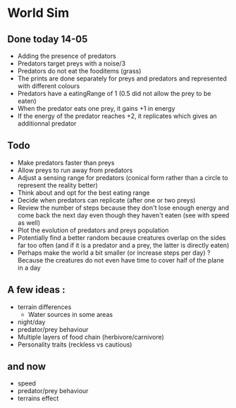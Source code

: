 # World Sim

## Done today 14-05
* Adding the presence of predators
* Predators target preys with a noise/3
* Predators do not eat the fooditems (grass)
* The prints are done separately for preys and predators and represented with different colours
* Predators have a eatingRange of 1 (0.5 did not allow the prey to be eaten)
* When the predator eats one prey, it gains +1 in energy
* If the energy of the predator reaches +2, it replicates which gives an additionnal predator

## Todo

* Make predators faster than preys
* Allow preys to run away from predators
* Adjust a sensing range for predators (conical form rather than a circle to represent the reality better)
* Think about and opt for the best eating range
* Decide when predators can replicate (after one or two preys)
* Review the number of steps because they don't lose enough energy and come back the next day even though they haven't eaten (see with speed as well)
* Plot the evolution of predators and preys population
* Potentially find a better random because creatures overlap on the sides far too often (and if it is a predator and a prey, the latter is directly eaten)
* Perhaps make the world a bit smaller (or increase steps per day) ? Because the creatures do not even have time to cover half of the plane in a day

## A few ideas :

* terrain differences
    * Water sources in some areas
* night/day
* predator/prey behaviour
* Multiple layers of food chain (herbivore/carnivore)
* Personality traits (reckless vs cautious)

## and now

* speed
* predator/prey behaviour
* terrains effect
